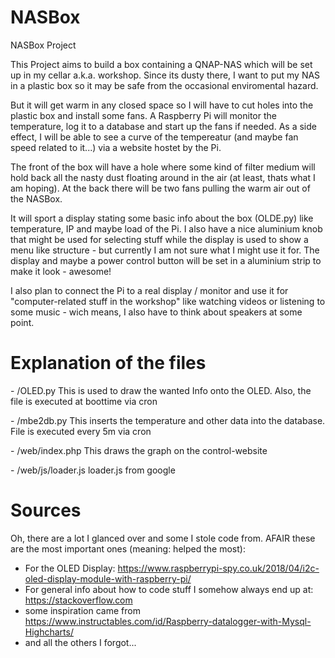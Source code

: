 # NASBox
NASBox Project

This Project aims to build a box containing a QNAP-NAS which will be set up in my cellar a.k.a. workshop. Since its dusty there, I want to put my NAS in a plastic box so it may be safe from the occasional enviromental hazard.

But it will get warm in any closed space so I will have to cut holes into the plastic box and install some fans. A Raspberry Pi will monitor the temperature, log it to a database and start up the fans if needed. As a side effect, I will be able to see a curve of the tempereatur (and maybe fan speed related to it...) via a website hostet by the Pi.

The front of the box will have a hole where some kind of filter medium will hold back all the nasty dust floating around in the air (at least, thats what I am hoping). At the back there will be two fans pulling the warm air out of the NASBox.

It will sport a display stating some basic info about the box (OLDE.py) like temperature, IP and maybe load of the Pi. I also have a nice aluminium knob that might be used for selecting stuff while the display is used to show a menu like structure - but currently I am not sure what I might use it for. The display and maybe a power control button will be set in a aluminium strip to make it look - awesome!

I also plan to connect the Pi to a real display / monitor and use it for "computer-related stuff in the workshop" like watching videos or listening to some music - wich means, I also have to think about speakers at some point.

# Explanation of the files
\- /OLED.py           This is used to draw the wanted Info onto the OLED. Also, the file is executed at boottime via cron

\- /mbe2db.py         This inserts the temperature and other data into the database. File is executed every 5m via cron

\- /web/index.php     This draws the graph on the control-website

\- /web/js/loader.js  loader.js from google

# Sources
Oh, there are a lot I glanced over and some I stole code from. AFAIR these are the most important ones (meaning: helped the most):
- For the OLED Display: https://www.raspberrypi-spy.co.uk/2018/04/i2c-oled-display-module-with-raspberry-pi/
- For general info about how to code stuff I somehow always end up at: https://stackoverflow.com
- some inspiration came from https://www.instructables.com/id/Raspberry-datalogger-with-Mysql-Highcharts/
- and all the others I forgot...
